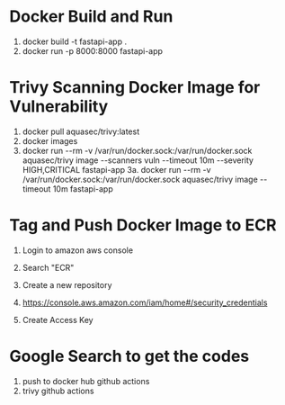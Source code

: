 # Docker Build and Run
1. docker build -t fastapi-app .
2. docker run -p 8000:8000 fastapi-app

# Trivy Scanning Docker Image for Vulnerability
1. docker pull aquasec/trivy:latest
2. docker images
3. docker run --rm -v /var/run/docker.sock:/var/run/docker.sock aquasec/trivy image --scanners vuln --timeout 10m --severity HIGH,CRITICAL fastapi-app
3a. docker run --rm -v /var/run/docker.sock:/var/run/docker.sock aquasec/trivy image --timeout 10m fastapi-app


# Tag and Push Docker Image to ECR
1. Login to amazon aws console
2. Search "ECR"
3. Create a new repository

1. https://console.aws.amazon.com/iam/home#/security_credentials
2. Create Access Key


# Google Search to get the codes
1. push to docker hub github actions
2. trivy github actions
